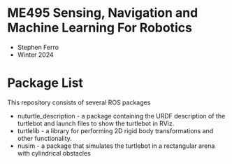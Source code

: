# ME495 Sensing, Navigation and Machine Learning For Robotics
* Stephen Ferro
* Winter 2024
# Package List
This repository consists of several ROS packages
- nuturtle_description - a package containing the URDF description of the turtlebot and launch files to show the turtlebot in RViz.
- turtlelib - a library for performing 2D rigid body transformations and other functionality.
- nusim - a package that simulates the turtlebot in a rectangular arena with cylindrical obstacles 